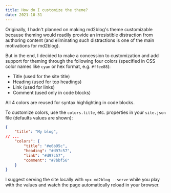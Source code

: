 ```yaml
---
title: How do I customize the theme?
date: 2021-10-31
---
```

Originally, I hadn't planned on making md2blog's theme customizable because theming would readily provide an irresistible distraction from authoring content (and eliminating such distractions is one of the main motivations for md2blog).

But in the end, I decided to make a concession to customization and add support for theming through the following four colors (specified in CSS color names like `cyan` or hex format, e.g. `#ffee88`):

* Title (used for the site title)
* Heading (used for top headings)
* Link (used for links)
* Comment (used only in code blocks)

All 4 colors are reused for syntax highlighting in code blocks.

To customize colors, use the `colors.title`, etc. properties in your `site.json` file (defaults values are shown):

```json
{
    "title": "My blog",
// ...
    "colors": {
        "title": "#e6b95c",
        "heading": "#d97c57",
        "link": "#d97c57",
        "comment": "#7bbf56"
    }
}
```

I suggest serving the site locally with `npx md2blog --serve` while you play with the values and watch the page automatically reload in your browser.
